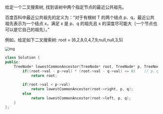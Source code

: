 给定一个二叉搜索树, 找到该树中两个指定节点的最近公共祖先。 

百度百科中最近公共祖先的定义为：“对于有根树 T 的两个结点 p、q，最近公共祖先表示为一个结点 x，满足 x 是 p、q 的祖先且 x 的深度尽可能大（一个节点也可以是它自己的祖先）。”

例如，给定如下二叉搜索树:  root = [6,2,8,0,4,7,9,null,null,3,5]

<img src="https://assets.leetcode-cn.com/aliyun-lc-upload/uploads/2018/12/14/binarysearchtree_improved.png" alt="img" style="zoom:80%;" />



```c++
class Solution {
public:
    TreeNode* lowestCommonAncestor(TreeNode* root, TreeNode* p, TreeNode* q) {
        if((root->val - p->val) * (root->val - q->val) <= 0)    // p、q位于根的两侧
            return root;
        
        if(root->val < p->val)  
            return lowestCommonAncestor(root->right, p, q);
        else
            return lowestCommonAncestor(root->left, p, q);
    }
};
```

